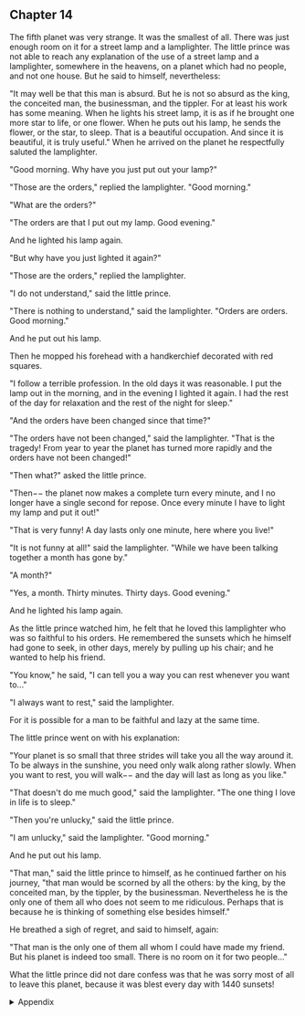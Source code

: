 ## Chapter 14


The fifth planet was very strange. It was the smallest of all. There was just enough
room on it for a street lamp and a lamplighter. The little prince was not able to
reach any explanation of the use of a street lamp and a lamplighter, somewhere in
the heavens, on a planet which had no people, and not one house. But he said to
himself, nevertheless:

"It may well be that this man is absurd. But he is not so absurd as the king, the
conceited man, the businessman, and the tippler. For at least his work has some
meaning. When he lights his street lamp, it is as if he brought one more star to life,
or one flower. When he puts out his lamp, he sends the flower, or the star, to sleep.
That is a beautiful occupation. And since it is beautiful, it is truly useful."
When he arrived on the planet he respectfully saluted the lamplighter.

"Good morning. Why have you just put out your lamp?"

"Those are the orders," replied the lamplighter. "Good morning."

"What are the orders?"

"The orders are that I put out my lamp. Good evening."

And he lighted his lamp again.

"But why have you just lighted it again?"

"Those are the orders," replied the lamplighter.

"I do not understand," said the little prince.

"There is nothing to understand," said the lamplighter. "Orders are orders. Good
morning."

And he put out his lamp.

Then he mopped his forehead with a handkerchief decorated with red squares.

"I follow a terrible profession. In the old days it was reasonable. I put the lamp out
in the morning, and in the evening I lighted it again. I had the rest of the day for
relaxation and the rest of the night for sleep."

"And the orders have been changed since that time?"

"The orders have not been changed," said the lamplighter. "That is the tragedy!
From year to year the planet has turned more rapidly and the orders have not been
changed!"

"Then what?" asked the little prince.

"Then−− the planet now makes a complete turn every minute, and I no longer
have a single second for repose. Once every minute I have to light my lamp and
put it out!"

"That is very funny! A day lasts only one minute, here where you live!"

"It is not funny at all!" said the lamplighter. "While we have been talking together
a month has gone by."

"A month?"

"Yes, a month. Thirty minutes. Thirty days. Good evening."

And he lighted his lamp again.

As the little prince watched him, he felt that he loved this lamplighter who was so
faithful to his orders. He remembered the sunsets which he himself had gone to
seek, in other days, merely by pulling up his chair; and he wanted to help his
friend.

"You know," he said, "I can tell you a way you can rest whenever you want to..."

"I always want to rest," said the lamplighter.

For it is possible for a man to be faithful and lazy at the same time.

The little prince went on with his explanation:

"Your planet is so small that three strides will take you all the way around it. To
be always in the sunshine, you need only walk along rather slowly. When you
want to rest, you will walk−− and the day will last as long as you like."

"That doesn't do me much good," said the lamplighter. "The one thing I love in
life is to sleep."

"Then you're unlucky," said the little prince.

"I am unlucky," said the lamplighter. "Good morning."

And he put out his lamp.

"That man," said the little prince to himself, as he continued farther on his
journey, "that man would be scorned by all the others: by the king, by the
conceited man, by the tippler, by the businessman. Nevertheless he is the only one
of them all who does not seem to me ridiculous. Perhaps that is because he is
thinking of something else besides himself."

He breathed a sigh of regret, and said to himself, again:

"That man is the only one of them all whom I could have made my friend. But his
planet is indeed too small. There is no room on it for two people..."

What the little prince did not dare confess was that he was sorry most of all to
leave this planet, because it was blest every day with 1440 sunsets!


<details>
<summary>Appendix</summary>

<p>小王子来到的第 5 个星球是他见过的最小的星球，比他自己的星球还要小。星球上仅仅能容下一个街道和一盏路灯。</p>

<p>星球上有一个人，在不停的开灯和关灯。</p>

<p>小王子问，你为什么总是操作你的路灯？</p>

<p>点灯人回答，这是命令。</p>

<p>我从事的工作内容就是掌控这路灯，早晨的时候熄灭，晚上的时候点亮。白天可以放松，晚上可以睡觉。前些年的时候还好，但是最近星球转的越来越快，点灯和关灯的频率越来越高，现在每隔 1 分钟都得开关一次路灯，我太累了。</p>

<p>小王子说，你的星球很小，走 3 大步就可以到另一面去。你可以逆着星球旋转的方向散步，这样白天就会一直停留在你身上，你就可以休息了。</p>

<p>点灯人说，可是我想睡觉。</p>

<p>那就没办法了。</p>

<p>小王子想，不管是老国王、酒鬼、自负的人、还是商人，他们都是以自己为中心，但是点灯人却是心里想着别人的。很遗憾不能和点灯人做朋友，这个星球太小了，小王子住不下。</p>

<p>当然，小王子没说的另一个想留下的原因是，在这个最小的星球上，一天可以看 1440 次日落。</p>

</details>